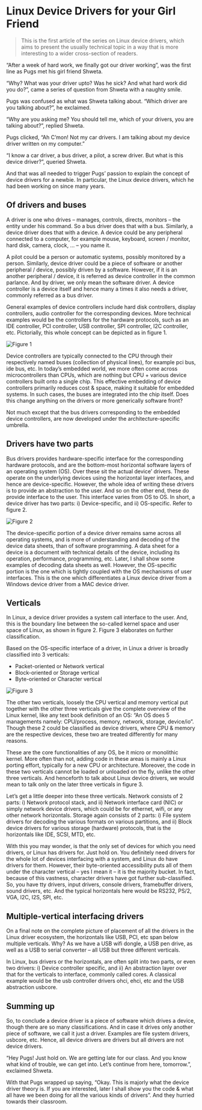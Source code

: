 # Linux Device Drivers for your Girl Friend

> This is the first article of the series on Linux device drivers, which aims to present the usually technical topic in a way that is more interesting to a wider cross-section of readers.

“After a week of hard work, we finally got our driver working”, was the first line as Pugs met his girl friend Shweta.

“Why? What was your driver upto? Was he sick? And what hard work did you do?”, came a series of question from Shweta with a naughty smile.

Pugs was confused as what was Shweta talking about. “Which driver are you talking about?”, he exclaimed.

“Why are you asking me? You should tell me, which of your drivers, you are talking about?”, replied Shweta.

Pugs clicked, “Ah C’mon! Not my car drivers. I am talking about my device driver written on my computer.”

“I know a car driver, a bus driver, a pilot, a screw driver. But what is this device driver?”, queried Shweta.

And that was all needed to trigger Pugs’ passion to explain the concept of device drivers for a newbie. In particular, the Linux device drivers, which he had been working on since many years.

## Of drivers and buses

A driver is one who drives – manages, controls, directs, monitors – the entity under his command. So a bus driver does that with a bus. Similarly, a device driver does that with a device. A device could be any peripheral connected to a computer, for example mouse, keyboard, screen / monitor, hard disk, camera, clock, … – you name it.

A pilot could be a person or automatic systems, possibly monitored by a person. Similarly, device driver could be a piece of software or another peripheral / device, possibly driven by a software. However, if it is an another peripheral / device, it is referred as device controller in the common parlance. And by driver, we only mean the software driver. A device controller is a device itself and hence many a times it also needs a driver, commonly referred as a bus driver.

General examples of device controllers include hard disk controllers, display controllers, audio controller for the corresponding devices. More technical examples would be the controllers for the hardware protocols, such as an IDE controller, PCI controller, USB controller, SPI controller, I2C controller, etc. Pictorially, this whole concept can be depicted as in figure 1.

![Figure 1](/Images/Part1/figure_1_device_n_driver_interaction.png)

Device controllers are typically connected to the CPU through their respectively named buses (collection of physical lines), for example pci bus, ide bus, etc. In today’s embedded world, we more often come across microcontrollers than CPUs, which are nothing but CPU + various device controllers built onto a single chip. This effective embedding of device controllers primarily reduces cost & space, making it suitable for embedded systems. In such cases, the buses are integrated into the chip itself. Does this change anything on the drivers or more generically software front?

Not much except that the bus drivers corresponding to the embedded device controllers, are now developed under the architecture-specific umbrella.

## Drivers have two parts

Bus drivers provides hardware-specific interface for the corresponding hardware protocols, and are the bottom-most horizontal software layers of an operating system (OS). Over these sit the actual device’ drivers. These operate on the underlying devices using the horizontal layer interfaces, and hence are device-specific. However, the whole idea of writing these drivers is to provide an abstraction to the user. And so on the other end, these do provide interface to the user. This interface varies from OS to OS. In short, a device driver has two parts: i) Device-specific, and ii) OS-specific. Refer to figure 2.

![Figure 2](/Images/Part1/figure_2_linux_device_driver_partition.png)

The device-specific portion of a device driver remains same across all operating systems, and is more of understanding and decoding of the device data sheets, than of software programming. A data sheet for a device is a document with technical details of the device, including its operation, performance, programming, etc. Later, I shall show some examples of decoding data sheets as well. However, the OS-specific portion is the one which is tightly coupled with the OS mechanisms of user interfaces. This is the one which differentiates a Linux device driver from a Windows device driver from a MAC device driver.

## Verticals

In Linux, a device driver provides a system call interface to the user. And, this is the boundary line between the so-called kernel space and user space of Linux, as shown in figure 2. Figure 3 elaborates on further classification.

Based on the OS-specific interface of a driver, in Linux a driver is broadly classified into 3 verticals:

- Packet-oriented or Network vertical
- Block-oriented or Storage vertical
- Byte-oriented or Character vertical

![Figure 3](/Images/Part1/figure_3_linux_kernel_overview.png)

The other two verticals, loosely the CPU vertical and memory vertical put together with the other three verticals give the complete overview of the Linux kernel, like any text book definition of an OS: “An OS does 5 managements namely: CPU/process, memory, network, storage, device/io”. Though these 2 could be classified as device drivers, where CPU & memory are the respective devices, these two are treated differently for many reasons.

These are the core functionalities of any OS, be it micro or monolithic kernel. More often than not, adding code in these areas is mainly a Linux porting effort, typically for a new CPU or architecture. Moreover, the code in these two verticals cannot be loaded or unloaded on the fly, unlike the other three verticals. And henceforth to talk about Linux device drivers, we would mean to talk only on the later three verticals in figure 3.

Let’s get a little deeper into these three verticals. Network consists of 2 parts: i) Network protocol stack, and ii) Network interface card (NIC) or simply network device drivers, which could be for ethernet, wifi, or any other network horizontals. Storage again consists of 2 parts: i) File system drivers for decoding the various formats on various partitions, and ii) Block device drivers for various storage (hardware) protocols, that is the horizontals like IDE, SCSI, MTD, etc.

With this you may wonder, is that the only set of devices for which you need drivers, or Linux has drivers for. Just hold on. You definitely need drivers for the whole lot of devices interfacing with a system, and Linux do have drivers for them. However, their byte-oriented accessibility puts all of them under the character vertical – yes I mean it – it is the majority bucket. In fact, because of this vastness, character drivers have got further sub-classified. So, you have tty drivers, input drivers, console drivers, framebuffer drivers, sound drivers, etc. And the typical horizontals here would be RS232, PS/2, VGA, I2C, I2S, SPI, etc.

## Multiple-vertical interfacing drivers

On a final note on the complete picture of placement of all the drivers in the Linux driver ecosystem, the horizontals like USB, PCI, etc span below multiple verticals. Why? As we have a USB wifi dongle, a USB pen drive, as well as a USB to serial converter – all USB but three different verticals.

In Linux, bus drivers or the horizontals, are often split into two parts, or even two drivers: i) Device controller specific, and ii) An abstraction layer over that for the verticals to interface, commonly called cores. A classical example would be the usb controller drivers ohci, ehci, etc and the USB abstraction usbcore.

## Summing up

So, to conclude a device driver is a piece of software which drives a device, though there are so many classifications. And in case it drives only another piece of software, we call it just a driver. Examples are file system drivers, usbcore, etc. Hence, all device drivers are drivers but all drivers are not device drivers.

“Hey Pugs! Just hold on. We are getting late for our class. And you know what kind of trouble, we can get into. Let’s continue from here, tomorrow.”, exclaimed Shweta.

With that Pugs wrapped up saying, “Okay. This is majorly what the device driver theory is. If you are interested, later I shall show you the code & what all have we been doing for all the various kinds of drivers”. And they hurried towards their classroom.
